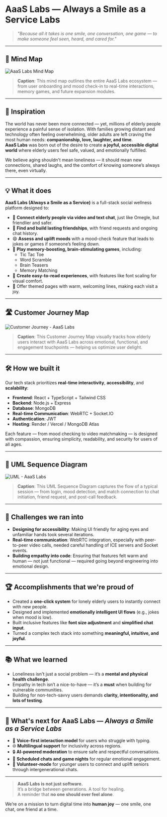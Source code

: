 # AaaS Labs — Always a Smile as a Service Labs

> _"Because all it takes is one smile, one conversation, one game — to make someone feel seen, heard, and cared for."_

---

## 🧠 Mind Map

![AaaS Labs Mind Map](https://media-hosting.imagekit.io/4b3074d6f33b40e7/Mind%20Map%20-%20AaaS%20Labs.jpg?Expires=1841772290&Key-Pair-Id=K2ZIVPTIP2VGHC&Signature=0Yudi5lcHmqrGlULAQ1lW5kb7DJLnqHDfGuNiBhaYWLtrvlaT7-bWR4CBKOYTKYnYuis5Z6sqgpeFxO11hQBUkfLX2NipMmQrQE6ns1EBJJVlbhn7X-vhbIy2e2srrjEWUHM-M32ywdkRoDOgaaCd82kg5I3H7teNVnbHDWwcs4Pc8RfdVljrwQI0CYgd8cR6kpnOvOU6z~01V3cx-Du5gTdnVqPnjzhtu41hPKsFfZwesn9fCRnZ6Ec2NdVS7jLr-ThkpGJ1-u6bn4Bx08yvORjc~Tb0mHNn~k80cu8vsu9Dx2saMlmrHR0tReb9D2EumM7hOJR3ud~YjjU1tm6Eg__)

> **Caption**: This mind map outlines the entire AaaS Labs ecosystem — from user onboarding and mood check-in to real-time interactions, memory games, and future expansion modules.

---

## 🌟 Inspiration

The world has never been more connected — yet, millions of elderly people experience a painful sense of isolation. With families growing distant and technology often feeling overwhelming, older adults are left craving the most human needs: **companionship, love, laughter, and time**.  
**AaaS Labs** was born out of the desire to create **a joyful, accessible digital world** where elderly users feel safe, valued, and emotionally fulfilled.

We believe aging shouldn't mean loneliness — it should mean new connections, shared laughs, and the comfort of knowing someone’s always there, even virtually.

---

## 💡 What it does

**AaaS Labs (Always a Smile as a Service)** is a full-stack social wellness platform designed to:

- 🎥 **Connect elderly people via video and text chat**, just like Omegle, but friendlier and safer.
- 🤝 **Find and build lasting friendships**, with friend requests and ongoing chat history.
- 😄 **Assess and uplift moods** with a mood-check feature that leads to jokes or games if someone’s feeling down.
- 🧠 **Play memory-boosting, brain-stimulating games**, including:
  - Tic Tac Toe
  - Word Scramble
  - Brain Teasers
  - Memory Matching
- 📖 **Create easy-to-read experiences**, with features like font scaling for visual comfort.
- 🌈 Offer themed pages with warm, welcoming lines, making each visit a joy.

---

## 🛣️ Customer Journey Map

![Customer Journey - AaaS Labs](https://media-hosting.imagekit.io/d9e64f6c1ced423e/Customer%20Journey%20Map%20-%20AaaS%20Labs.jpg?Expires=1841772277&Key-Pair-Id=K2ZIVPTIP2VGHC&Signature=ZrKYOxQhzYATjmXjM7h88paqY4wV6ZZNtLI8N-zGmShrmquEQEMy3RImSTSlPUd0fTRl1IYJxOP926V5CP2ovatPFDJVbRV5k15kpgdCr9rBnWQQYaN~q7twHE4ORdaNoGm9zFw9QqAMXbng3KxTwIUeLT13l1rFUdwb0rKGx5AQJ13lMUM5h8cfLl0te66HqRbFwTxgrXYLCukB2BWmZfYUhpn~eKkmqv1SKz~9ZA4NjvXfgDzpcbPoyspv99DiPWxnN7Fs4AJBQMB9sf70xCtAObjvx~GaxRPg5jVTzhMpuxvqsYLAaAkP7eXeEE8kEgA~QiMIXAIcD5FcBKrfRQ__)

> **Caption**: This Customer Journey Map visually tracks how elderly users interact with AaaS Labs across emotional, functional, and engagement touchpoints — helping us optimize user delight.

---

## 🛠️ How we built it

Our tech stack prioritizes **real-time interactivity**, **accessibility**, and **scalability**:

- **Frontend**: React + TypeScript + Tailwind CSS  
- **Backend**: Node.js + Express  
- **Database**: MongoDB  
- **Real-time Communication**: WebRTC + Socket.IO  
- **Authentication**: JWT  
- **Hosting**: Render / Vercel / MongoDB Atlas

Each feature — from mood checking to video matchmaking — is designed with compassion, ensuring simplicity, readability, and security for users of all ages.

---

## 🔄 UML Sequence Diagram

![UML - AaaS Labs](https://media-hosting.imagekit.io/3dead87a55e54c30/UML%20-%20AaaS%20Labs.jpg?Expires=1841772299&Key-Pair-Id=K2ZIVPTIP2VGHC&Signature=NC5o1F3JH78a4Go6UfcoXxQg-X1ggGBYIu4gJGXc0mxkjDMibY6GcYQL2fEKAqc2lhrf2qpiEDXkJd83QcSlnm5Q1q3QmbRWGJrtX4Y7r0nQoxXUNIxKi8eQGlErw7zR7~GBO~VYM5l~IEIE53zCsZ3g7vVZEFefZwuz7oS1IY2Opp0ro8C2JFQVq7cogepsFzyrN-lLh5nA9uWNX-~qwMZvLX8qef9hY0VB83faQ~~lA50L7t5cASdYgOGAeWLsPvIlfo9bsZ01VOgQD0DAExSM5qdfq~HB6wCGo~lPE4KAVmCni59E6WzBYcQjD1cWz6GcuEAGx0ioWVa227zB7A__)

> **Caption**: This UML Sequence Diagram captures the flow of a typical session — from login, mood detection, and match connection to chat initiation, friend request, and post-call feedback.

---

## 🚧 Challenges we ran into

- **Designing for accessibility**: Making UI friendly for aging eyes and unfamiliar hands took several iterations.
- **Real-time communication**: WebRTC integration, especially with peer-to-peer video calls, needed careful handling of ICE servers and Socket events.
- **Building empathy into code**: Ensuring that features felt warm and human — not just functional — required going beyond engineering into emotional design.

---

## 🏆 Accomplishments that we're proud of

- Created a **one-click system** for lonely elderly users to instantly connect with new people.
- Designed and implemented **emotionally intelligent UI flows** (e.g., jokes when mood is low).
- Built inclusive features like **font size adjustment** and **simplified chat input**.
- Turned a complex tech stack into something **meaningful, intuitive, and joyful**.

---

## 📚 What we learned

- Loneliness isn't just a social problem — it’s a **mental and physical health challenge**.
- Empathy in tech isn’t a nice-to-have — it’s a **must** when building for vulnerable communities.
- Building for non-tech-savvy users demands **clarity, intentionality, and lots of testing**.

---

## 🚀 What's next for AaaS Labs — _Always a Smile as a Service Labs_

- 🧓 **Voice-first interaction model** for users who struggle with typing.
- 🌐 **Multilingual support** for inclusivity across regions.
- 🔒 **AI-powered moderation** to ensure safe and respectful conversations.
- 📅 **Scheduled chats and game nights** for regular emotional engagement.
- 💌 **Volunteer-mode** for younger users to connect and uplift seniors through intergenerational chats.

---

> **AaaS Labs is not just software.**  
> It’s a bridge between generations. A tool for healing.  
> A reminder that **no one should ever feel alone**.

We’re on a mission to turn digital time into **human joy** — one smile, one chat, one friend at a time.
